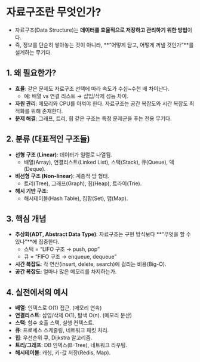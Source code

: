 # 자료구조란 무엇인가?
- 자료구조(Data Structure)는 **데이터를 효율적으로 저장하고 관리하기 위한 방법**이다.
- 즉, 정보를 단순히 쌓아놓는 것이 아니라, **“어떻게 담고, 어떻게 꺼낼 것인가”**를 설계하는 무기다.
## 1. 왜 필요한가?
- **효율**: 같은 문제도 자료구조 선택에 따라 속도가 수십~수천 배 차이난다.
  - 예: 배열 vs 연결 리스트 → 삽입/삭제 성능 차이.
- **자원 관리**: 메모리와 CPU를 아껴야 한다. 자료구조는 공간 복잡도와 시간 복잡도 최적화를 위해 존재한다.
- **문제 해결**: 그래프, 트리, 힙 같은 구조는 특정 문제군을 푸는 전용 무기다.
## 2. 분류 (대표적인 구조들)
- **선형 구조 (Linear)**: 데이터가 일렬로 나열됨.
  - 배열(Array), 연결리스트(Linked List), 스택(Stack), 큐(Queue), 덱(Deque).
- **비선형 구조 (Non-linear)**: 계층적·망 형태.
  - 트리(Tree), 그래프(Graph), 힙(Heap), 트라이(Trie).
- **해시 기반 구조**:
  - 해시테이블(Hash Table), 집합(Set), 맵(Map).
## 3. 핵심 개념
- **추상화(ADT, Abstract Data Type)**: 자료구조는 구현 방식보다 **“무엇을 할 수 있나”**에 집중한다.
  - 스택 = “LIFO 구조 → push, pop”
  - 큐 = “FIFO 구조 → enqueue, dequeue”
- **시간 복잡도**: 각 연산(insert, delete, search)에 걸리는 비용(Big-O).
- **공간 복잡도**: 얼마나 많은 메모리를 차지하는가.
## 4. 실전에서의 예시
- **배열**: 인덱스로 O(1) 접근. (메모리 연속)
- **연결리스트**: 삽입/삭제 O(1), 탐색 O(n). (메모리 분산)
- **스택**: 함수 호출 스택, 실행 컨텍스트.
- **큐**: 프로세스 스케줄링, 네트워크 패킷 처리.
- **힙**: 우선순위 큐, Dijkstra 알고리즘.
- **트리/그래프**: DB 인덱스(B-Tree), 네트워크 라우팅.
- **해시테이블**: 캐싱, 키-값 저장(Redis, Map).
